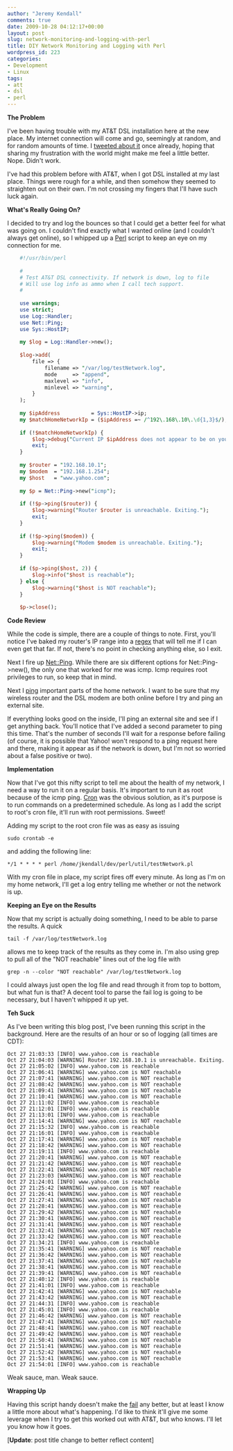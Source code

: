 ```yaml
---
author: "Jeremy Kendall"
comments: true
date: 2009-10-28 04:12:17+00:00
layout: post
slug: network-monitoring-and-logging-with-perl
title: DIY Network Monitoring and Logging with Perl
wordpress_id: 223
categories:
- Development
- Linux
tags:
- att
- dsl
- perl
---
```


**The Problem**

I've been having trouble with my AT&T DSL installation here at the new place.  My internet connection will come and go, seemingly at random, and for random amounts of time.  I [tweeted about it](http://twitter.com/JeremyKendall/status/5193232511) once already, hoping that sharing my frustration with the world might make me feel a little better.  Nope.  Didn't work.

I've had this problem before with AT&T, when I got DSL installed at my last place.  Things were rough for a while, and then somehow they seemed to straighten out on their own.  I'm not crossing my fingers that I'll have such luck again.

**What's Really Going On?**

I decided to try and log the bounces so that I could get a better feel for what was going on.  I couldn't find exactly what I wanted online (and I couldn't always get online), so I whipped up a [Perl](http://en.wikipedia.org/wiki/Perl) script to keep an eye on my connection for me.


    
```perl 
    #!/usr/bin/perl
    
    #
    # Test AT&T DSL connectivity. If network is down, log to file
    # Will use log info as ammo when I call tech support.
    #
    
    use warnings;
    use strict;
    use Log::Handler;
    use Net::Ping;
    use Sys::HostIP;
    
    my $log = Log::Handler->new();
    
    $log->add(
        file => {
            filename => "/var/log/testNetwork.log",
            mode     => "append",
            maxlevel => "info",
            minlevel => "warning",
        }
    );
    
    my $ipAddress          = Sys::HostIP->ip; 
    my $matchHomeNetworkIp = ($ipAddress =~ /^192\.168\.10\.\d{1,3}$/);
    
    if (!$matchHomeNetworkIp) {
        $log->debug("Current IP $ipAddress does not appear to be on your home network. Exiting");
        exit;
    }
    
    my $router = "192.168.10.1";
    my $modem  = "192.168.1.254";
    my $host   = "www.yahoo.com";
    
    my $p = Net::Ping->new("icmp");
    
    if (!$p->ping($router)) {
        $log->warning("Router $router is unreachable. Exiting.");
        exit;
    }
    
    if (!$p->ping($modem)) {
        $log->warning("Modem $modem is unreachable. Exiting.");
        exit;
    }
    
    if ($p->ping($host, 2)) {
        $log->info("$host is reachable");
    } else {
        $log->warning("$host is NOT reachable");
    }
    
    $p->close();
``` 

**Code Review**

While the code is simple, there are a couple of things to note.  First, you'll notice I've baked my router's IP range into a [regex](http://en.wikipedia.org/wiki/Regular_expressions) that will tell me if I can even get that far.  If not, there's no point in checking anything else, so I exit.

Next I fire up [Net::Ping](http://search.cpan.org/~smpeters/Net-Ping-2.36/lib/Net/Ping.pm).  While there are six different options for Net::Ping->new(), the only one that worked for me was icmp.  Icmp requires root privileges to run, so keep that in mind. 

Next I [ping](http://en.wikipedia.org/wiki/Ping) important parts of the home network.  I want to be sure that my wireless router and the DSL modem are both online before I try and ping an external site.

If everything looks good on the inside, I'll ping an external site and see if I get anything back.  You'll notice that I've added a second parameter to ping this time.  That's the number of seconds I'll wait for a response before failing (of course, it is possible that Yahoo! won't respond to a ping request here and there, making it appear as if the network is down, but I'm not so worried about a false positive or two).

**Implementation**

Now that I've got this nifty script to tell me about the health of my network, I need a way to run it on a regular basis.  It's important to run it as root because of the icmp ping.  [Cron](http://en.wikipedia.org/wiki/Cron) was the obvious solution, as it's purpose is to run commands on a predetermined schedule. As long as I add the script to root's cron file, it'll run with root permissions.  Sweet!

Adding my script to the root cron file was as easy as issuing 
    
    sudo crontab -e

and adding the following line:


    
    
    */1 * * * * perl /home/jkendall/dev/perl/util/testNetwork.pl
    



With my cron file in place, my script fires off every minute.  As long as I'm on my home network, I'll get a log entry telling me whether or not the network is up.

**Keeping an Eye on the Results**

Now that my script is actually doing something, I need to be able to parse the results.  A quick 
    
    tail -f /var/log/testNetwork.log

allows me to keep track of the results as they come in.  I'm also using grep to pull all of the "NOT reachable" lines out of the log file with 
    
    grep -n --color "NOT reachable" /var/log/testNetwork.log

 I could always just open the log file and read through it from top to bottom, but what fun is that?  A decent tool to parse the fail log is going to be necessary, but I haven't whipped it up yet. 

**Teh Suck**

As I've been writing this blog post, I've been running this script in the background.  Here are the results of an hour or so of logging (all times are CDT):


    
    
    Oct 27 21:03:33 [INFO] www.yahoo.com is reachable
    Oct 27 21:04:03 [WARNING] Router 192.168.10.1 is unreachable. Exiting.
    Oct 27 21:05:02 [INFO] www.yahoo.com is reachable
    Oct 27 21:06:41 [WARNING] www.yahoo.com is NOT reachable
    Oct 27 21:07:41 [WARNING] www.yahoo.com is NOT reachable
    Oct 27 21:08:42 [WARNING] www.yahoo.com is NOT reachable
    Oct 27 21:09:41 [WARNING] www.yahoo.com is NOT reachable
    Oct 27 21:10:41 [WARNING] www.yahoo.com is NOT reachable
    Oct 27 21:11:02 [INFO] www.yahoo.com is reachable
    Oct 27 21:12:01 [INFO] www.yahoo.com is reachable
    Oct 27 21:13:01 [INFO] www.yahoo.com is reachable
    Oct 27 21:14:41 [WARNING] www.yahoo.com is NOT reachable
    Oct 27 21:15:32 [INFO] www.yahoo.com is reachable
    Oct 27 21:16:01 [INFO] www.yahoo.com is reachable
    Oct 27 21:17:41 [WARNING] www.yahoo.com is NOT reachable
    Oct 27 21:18:42 [WARNING] www.yahoo.com is NOT reachable
    Oct 27 21:19:11 [INFO] www.yahoo.com is reachable
    Oct 27 21:20:41 [WARNING] www.yahoo.com is NOT reachable
    Oct 27 21:21:42 [WARNING] www.yahoo.com is NOT reachable
    Oct 27 21:22:41 [WARNING] www.yahoo.com is NOT reachable
    Oct 27 21:23:03 [WARNING] www.yahoo.com is NOT reachable
    Oct 27 21:24:01 [INFO] www.yahoo.com is reachable
    Oct 27 21:25:42 [WARNING] www.yahoo.com is NOT reachable
    Oct 27 21:26:41 [WARNING] www.yahoo.com is NOT reachable
    Oct 27 21:27:41 [WARNING] www.yahoo.com is NOT reachable
    Oct 27 21:28:41 [WARNING] www.yahoo.com is NOT reachable
    Oct 27 21:29:42 [WARNING] www.yahoo.com is NOT reachable
    Oct 27 21:30:41 [WARNING] www.yahoo.com is NOT reachable
    Oct 27 21:31:41 [WARNING] www.yahoo.com is NOT reachable
    Oct 27 21:32:41 [WARNING] www.yahoo.com is NOT reachable
    Oct 27 21:33:42 [WARNING] www.yahoo.com is NOT reachable
    Oct 27 21:34:21 [INFO] www.yahoo.com is reachable
    Oct 27 21:35:41 [WARNING] www.yahoo.com is NOT reachable
    Oct 27 21:36:42 [WARNING] www.yahoo.com is NOT reachable
    Oct 27 21:37:41 [WARNING] www.yahoo.com is NOT reachable
    Oct 27 21:38:41 [WARNING] www.yahoo.com is NOT reachable
    Oct 27 21:39:41 [WARNING] www.yahoo.com is NOT reachable
    Oct 27 21:40:12 [INFO] www.yahoo.com is reachable
    Oct 27 21:41:01 [INFO] www.yahoo.com is reachable
    Oct 27 21:42:41 [WARNING] www.yahoo.com is NOT reachable
    Oct 27 21:43:42 [WARNING] www.yahoo.com is NOT reachable
    Oct 27 21:44:31 [INFO] www.yahoo.com is reachable
    Oct 27 21:45:01 [INFO] www.yahoo.com is reachable
    Oct 27 21:46:42 [WARNING] www.yahoo.com is NOT reachable
    Oct 27 21:47:41 [WARNING] www.yahoo.com is NOT reachable
    Oct 27 21:48:41 [WARNING] www.yahoo.com is NOT reachable
    Oct 27 21:49:42 [WARNING] www.yahoo.com is NOT reachable
    Oct 27 21:50:41 [WARNING] www.yahoo.com is NOT reachable
    Oct 27 21:51:41 [WARNING] www.yahoo.com is NOT reachable
    Oct 27 21:52:42 [WARNING] www.yahoo.com is NOT reachable
    Oct 27 21:53:41 [WARNING] www.yahoo.com is NOT reachable
    Oct 27 21:54:01 [INFO] www.yahoo.com is reachable
    



Weak sauce, man.  Weak sauce.

**Wrapping Up**

Having this script handy doesn't make the [fail](http://failblog.org/) any better, but at least I know a little more about what's happening.  I'd like to think it'll give me some leverage when I try to get this worked out with AT&T, but who knows.  I'll let you know how it goes.

[**Update**: post title change to better reflect content]
